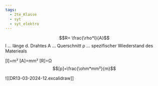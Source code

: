 ```yaml
---
tags:
  - 2te_Klasse
  - syt
  - syt_elektro
---
```

$$R= \frac{\rho*l}{A}$$
l ... länge d. Drahtes
A ... Querschnitt
ρ ... spezifischer Wiederstand des Materieals

[l]=m²
[A]=mm²
[R]=Ω
$$[p]=\frac{\ohm*mm²}{m}$$

![[DR13-03-2024-12.excalidraw]]